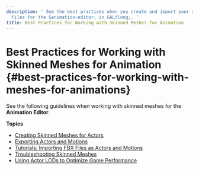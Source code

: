 ```yaml
---
description: ' See the best practices when you create and import your skinned mesh
  files for the &animation-editor; in &ALYlong;. '
title: Best Practices for Working with Skinned Meshes for Animation
---
```

# Best Practices for Working with Skinned Meshes for Animation {#best-practices-for-working-with-meshes-for-animations}

See the following guidelines when working with skinned meshes for the **Animation Editor**\.

**Topics**
+ [Creating Skinned Meshes for Actors](/docs/userguide/fbx/import/create-skinned-meshes-best-practices.md)
+ [Exporting Actors and Motions](/docs/userguide/fbx/import/export-actors-motons.md)
+ [Tutorials: Importing FBX Files as Actors and Motions](/docs/userguide/importing-fbx-files-as-actors-motions.md)
+ [Troubleshooting Skinned Meshes](/docs/userguide/fbx/import/export-skinned-meshes-troubleshooting.md)
+ [Using Actor LODs to Optimize Game Performance](/docs/userguide/using-actor-LODs-optimize-game-performance.md)